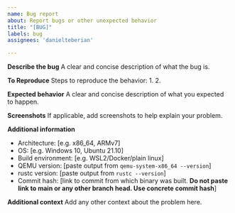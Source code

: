 ```yaml
---
name: Bug report
about: Report bugs or other unexpected behavior
title: "[BUG]"
labels: bug
assignees: 'danielteberian'

---
```


**Describe the bug**
A clear and concise description of what the bug is.

**To Reproduce**
Steps to reproduce the behavior:
1.
2.

**Expected behavior**
A clear and concise description of what you expected to happen.

**Screenshots**
If applicable, add screenshots to help explain your problem.

**Additional information**
 - Architecture: [e.g. x86_64, ARMv7]
 - OS: [e.g. Windows 10, Ubuntu 21.10]
 - Build environment: [e.g. WSL2/Docker/plain linux]
 - QEMU version: [paste output from `qemu-system-x86_64 --version`]
 - rustc version: [paste output from `rustc --version`]
 - Commit hash: [link to commit from which binary was built. **Do not paste link to main or any other branch head. Use concrete commit hash**]

**Additional context**
Add any other context about the problem here.
